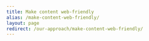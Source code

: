 ```yaml
---
title: Make content web-friendly
alias: /make-content-web-friendly/
layout: page
redirect: /our-approach/make-content-web-friendly/
---
```

